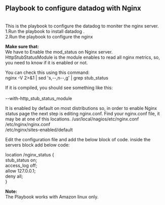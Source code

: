 <h2>Playbook to configure datadog with Nginx</h2><br>
This is the playbook to configure the datadog to moniter the nginx server.<br>
1.Run the playbook to install datadog .<br>
2.Run the playbook to configure the nginx<br>

<b>Make sure that:</b>
<br>
  We have to Enable the mod_status on Nginx server.<br>
  HttpStubStatusModule is the module enables to read all nginx metrics, so, you need to know if it is enabled  or not.<br>

You can check this using this command:<br>
nginx -V 2>&1 | sed 's,--,n--,g' | grep stub_status</br>

If it is compiled, you should see something like this:</br></br>
--with-http_stub_status_module

It is enabled by default on most distributions so, in order to enable Nginx status page the next step is editing nginx.conf. Find your nginx.conf file, it may be at one of this locations.
/usr/local/nagios/etc/nginx.conf</br>
/etc/nginx/nginx.conf</br>
/etc/nginx/sites-enabled/default</br>

Edit the configuration file and add the below block of code.
inside the servers block add below code:

location /nginx_status {</br>
stub_status on;</br>
access_log off;</br>
allow 127.0.0.1;</br>
deny all;</br>
}</br>

<b>Note:</b><br>
The Playbook works with Amazon linux only.
